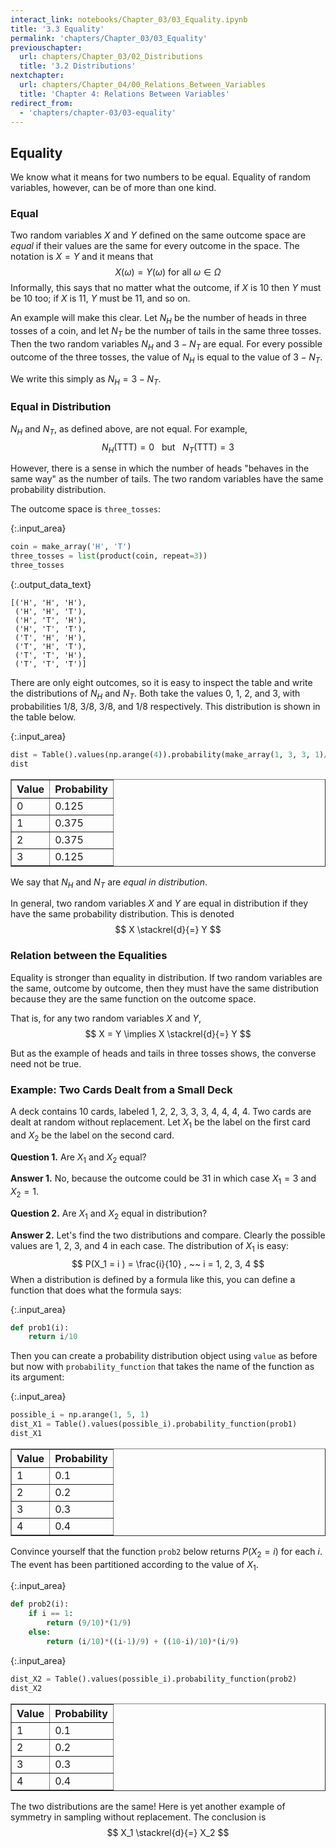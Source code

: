 ```yaml
---
interact_link: notebooks/Chapter_03/03_Equality.ipynb
title: '3.3 Equality'
permalink: 'chapters/Chapter_03/03_Equality'
previouschapter:
  url: chapters/Chapter_03/02_Distributions
  title: '3.2 Distributions'
nextchapter:
  url: chapters/Chapter_04/00_Relations_Between_Variables
  title: 'Chapter 4: Relations Between Variables'
redirect_from:
  - 'chapters/chapter-03/03-equality'
---
```


## Equality

We know what it means for two numbers to be equal. Equality of random variables, however, can be of more than one kind.

### Equal
Two random variables $X$ and $Y$ defined on the same outcome space are *equal* if their values are the same for every outcome in the space. The notation is $X = Y$ and it means that
$$
X(\omega) = Y(\omega) \text{ for all } \omega \in \Omega
$$
Informally, this says that no matter what the outcome, if $X$ is 10 then $Y$ must be 10 too; if $X$ is 11, $Y$ must be 11, and so on.

An example will make this clear. Let $N_H$ be the number of heads in three tosses of a coin, and let $N_T$ be the number of tails in the same three tosses. Then the two random variables $N_H$ and $3 - N_T$ are equal. For every possible outcome of the three tosses, the value of $N_H$ is equal to the value of $3 - N_T$.

We write this simply as $N_H = 3 - N_T$.

### Equal in Distribution
$N_H$ and $N_T$, as defined above, are not equal. For example,
$$
N_H(\text{TTT}) = 0 ~~~ \text{but} ~~~ N_T(\text{TTT}) = 3
$$ 

However, there is a sense in which the number of heads "behaves in the same way" as the number of tails. The two random variables have the same probability distribution.

The outcome space is `three_tosses`:


{:.input_area}
```python
coin = make_array('H', 'T')
three_tosses = list(product(coin, repeat=3))
three_tosses
```




{:.output_data_text}
```
[('H', 'H', 'H'),
 ('H', 'H', 'T'),
 ('H', 'T', 'H'),
 ('H', 'T', 'T'),
 ('T', 'H', 'H'),
 ('T', 'H', 'T'),
 ('T', 'T', 'H'),
 ('T', 'T', 'T')]
```



There are only eight outcomes, so it is easy to inspect the table and write the distributions of $N_H$ and $N_T$. Both take the values 0, 1, 2, and 3, with probabilities 1/8, 3/8, 3/8, and 1/8 respectively. This distribution is shown in the table below.


{:.input_area}
```python
dist = Table().values(np.arange(4)).probability(make_array(1, 3, 3, 1)/8)
dist
```




<div markdown="0">
<table border="1" class="dataframe">
    <thead>
        <tr>
            <th>Value</th> <th>Probability</th>
        </tr>
    </thead>
    <tbody>
        <tr>
            <td>0    </td> <td>0.125      </td>
        </tr>
        <tr>
            <td>1    </td> <td>0.375      </td>
        </tr>
        <tr>
            <td>2    </td> <td>0.375      </td>
        </tr>
        <tr>
            <td>3    </td> <td>0.125      </td>
        </tr>
    </tbody>
</table>
</div>



We say that $N_H$ and $N_T$ are *equal in distribution*. 

In general, two random variables $X$ and $Y$ are equal in distribution if they have the same probability distribution. This is denoted
$$
X \stackrel{d}{=} Y
$$

### Relation between the Equalities
Equality is stronger than equality in distribution. If two random variables are the same, outcome by outcome, then they must have the same distribution because they are the same function on the outcome space. 

That is, for any two random variables $X$ and $Y$,
$$
X = Y \implies X \stackrel{d}{=} Y
$$

But as the example of heads and tails in three tosses shows, the converse need not be true.

### Example: Two Cards Dealt from a Small Deck
A deck contains 10 cards, labeled 1, 2, 2, 3, 3, 3, 4, 4, 4, 4. Two cards are dealt at random without replacement. Let $X_1$ be the label on the first card and $X_2$ be the label on the second card.

**Question 1.** Are $X_1$ and $X_2$ equal?

**Answer 1.** No, because the outcome could be 31 in which case $X_1 = 3$ and $X_2 = 1$.

**Question 2.** Are $X_1$ and $X_2$ equal in distribution?

**Answer 2.** Let's find the two distributions and compare. Clearly the possible values are 1, 2, 3, and 4 in each case. The distribution of $X_1$ is easy: 
$$
P(X_1 = i ) = \frac{i}{10} , ~~ i = 1, 2, 3, 4
$$
When a distribution is defined by a formula like this, you can define a function that does what the formula says:


{:.input_area}
```python
def prob1(i):
    return i/10
```

Then you can create a probability distribution object using `value` as before but now with `probability_function` that takes the name of the function as its argument:


{:.input_area}
```python
possible_i = np.arange(1, 5, 1)
dist_X1 = Table().values(possible_i).probability_function(prob1)
dist_X1
```




<div markdown="0">
<table border="1" class="dataframe">
    <thead>
        <tr>
            <th>Value</th> <th>Probability</th>
        </tr>
    </thead>
    <tbody>
        <tr>
            <td>1    </td> <td>0.1        </td>
        </tr>
        <tr>
            <td>2    </td> <td>0.2        </td>
        </tr>
        <tr>
            <td>3    </td> <td>0.3        </td>
        </tr>
        <tr>
            <td>4    </td> <td>0.4        </td>
        </tr>
    </tbody>
</table>
</div>



Convince yourself that the function `prob2` below returns $P(X_2 = i)$ for each $i$. The event has been partitioned according to the value of $X_1$.


{:.input_area}
```python
def prob2(i):
    if i == 1:
        return (9/10)*(1/9)
    else:
        return (i/10)*((i-1)/9) + ((10-i)/10)*(i/9)
```


{:.input_area}
```python
dist_X2 = Table().values(possible_i).probability_function(prob2)
dist_X2
```




<div markdown="0">
<table border="1" class="dataframe">
    <thead>
        <tr>
            <th>Value</th> <th>Probability</th>
        </tr>
    </thead>
    <tbody>
        <tr>
            <td>1    </td> <td>0.1        </td>
        </tr>
        <tr>
            <td>2    </td> <td>0.2        </td>
        </tr>
        <tr>
            <td>3    </td> <td>0.3        </td>
        </tr>
        <tr>
            <td>4    </td> <td>0.4        </td>
        </tr>
    </tbody>
</table>
</div>



The two distributions are the same! Here is yet another example of symmetry in sampling without replacement. The conclusion is
$$
X_1 \stackrel{d}{=} X_2
$$
